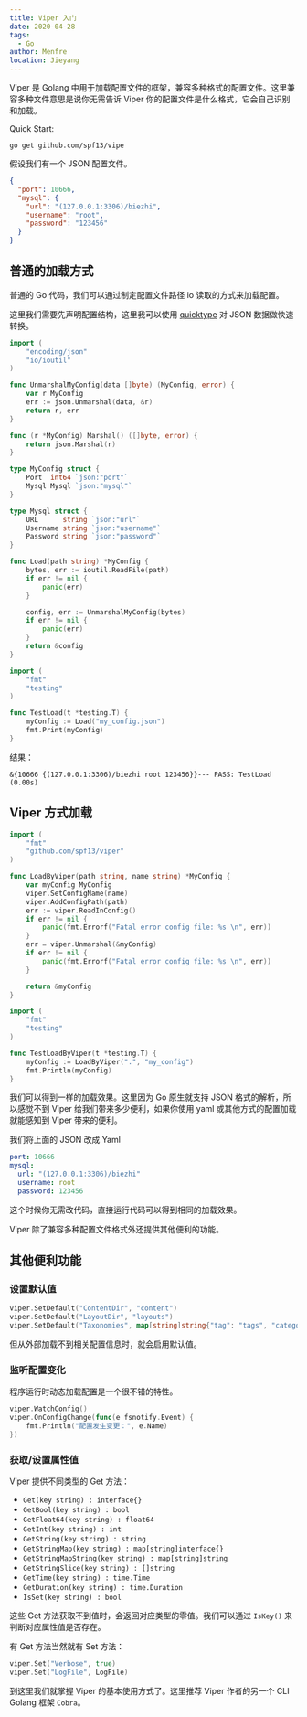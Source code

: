 ```yaml
---
title: Viper 入门
date: 2020-04-28
tags: 
  - Go
author: Menfre
location: Jieyang  
---
```


Viper 是 Golang 中用于加载配置文件的框架，兼容多种格式的配置文件。这里兼容多种文件意思是说你无需告诉 Viper 你的配置文件是什么格式，它会自己识别和加载。

Quick Start:

```shell
go get github.com/spf13/vipe
```

假设我们有一个 JSON 配置文件。

```json
{
  "port": 10666,
  "mysql": {
    "url": "(127.0.0.1:3306)/biezhi",
    "username": "root",
    "password": "123456"
  }
}
```

## 普通的加载方式

普通的 Go 代码，我们可以通过制定配置文件路径 io 读取的方式来加载配置。

这里我们需要先声明配置结构，这里我可以使用 [quicktype](https://app.quicktype.io/) 对 JSON 数据做快速转换。

```go
import (
	"encoding/json"
	"io/ioutil"
)

func UnmarshalMyConfig(data []byte) (MyConfig, error) {
	var r MyConfig
	err := json.Unmarshal(data, &r)
	return r, err
}

func (r *MyConfig) Marshal() ([]byte, error) {
	return json.Marshal(r)
}

type MyConfig struct {
	Port  int64 `json:"port"`
	Mysql Mysql `json:"mysql"`
}

type Mysql struct {
	URL      string `json:"url"`
	Username string `json:"username"`
	Password string `json:"password"`
}

func Load(path string) *MyConfig {
	bytes, err := ioutil.ReadFile(path)
	if err != nil {
		panic(err)
	}

	config, err := UnmarshalMyConfig(bytes)
	if err != nil {
		panic(err)
	}
	return &config
}
```

```go
import (
	"fmt"
	"testing"
)

func TestLoad(t *testing.T) {
	myConfig := Load("my_config.json")
	fmt.Print(myConfig)
}
```

结果：

```test
&{10666 {(127.0.0.1:3306)/biezhi root 123456}}--- PASS: TestLoad (0.00s)
```

## Viper 方式加载

```go
import (
	"fmt"
	"github.com/spf13/viper"
)

func LoadByViper(path string, name string) *MyConfig {
	var myConfig MyConfig
	viper.SetConfigName(name)
	viper.AddConfigPath(path)
	err := viper.ReadInConfig()
	if err != nil {
		panic(fmt.Errorf("Fatal error config file: %s \n", err))
	}
	err = viper.Unmarshal(&myConfig)
	if err != nil {
		panic(fmt.Errorf("Fatal error config file: %s \n", err))
	}

	return &myConfig
}
```

```go
import (
	"fmt"
	"testing"
)

func TestLoadByViper(t *testing.T) {
	myConfig := LoadByViper(".", "my_config")
	fmt.Println(myConfig)
}
```

我们可以得到一样的加载效果。这里因为 Go 原生就支持 JSON 格式的解析，所以感觉不到 Viper 给我们带来多少便利，如果你使用 yaml 或其他方式的配置加载就能感知到 Viper 带来的便利。

我们将上面的 JSON 改成 Yaml

```yaml
port: 10666
mysql:
  url: "(127.0.0.1:3306)/biezhi"
  username: root
  password: 123456
```

这个时候你无需改代码，直接运行代码可以得到相同的加载效果。

Viper 除了兼容多种配置文件格式外还提供其他便利的功能。

## 其他便利功能

### 设置默认值

```go
viper.SetDefault("ContentDir", "content")
viper.SetDefault("LayoutDir", "layouts")
viper.SetDefault("Taxonomies", map[string]string{"tag": "tags", "category": "categories"})
```

但从外部加载不到相关配置信息时，就会启用默认值。

### 监听配置变化

程序运行时动态加载配置是一个很不错的特性。

```go
viper.WatchConfig()
viper.OnConfigChange(func(e fsnotify.Event) {
    fmt.Println("配置发生变更：", e.Name)
})
```

### 获取/设置属性值

Viper 提供不同类型的 Get 方法：

- `Get(key string) : interface{}`
- `GetBool(key string) : bool`
- `GetFloat64(key string) : float64`
- `GetInt(key string) : int`
- `GetString(key string) : string`
- `GetStringMap(key string) : map[string]interface{}`
- `GetStringMapString(key string) : map[string]string`
- `GetStringSlice(key string) : []string`
- `GetTime(key string) : time.Time`
- `GetDuration(key string) : time.Duration`
- `IsSet(key string) : bool`

这些 Get 方法获取不到值时，会返回对应类型的零值。我们可以通过 `IsKey()` 来判断对应属性值是否存在。  

有 Get 方法当然就有 Set 方法：

```go
viper.Set("Verbose", true)
viper.Set("LogFile", LogFile)
```

到这里我们就掌握 Viper 的基本使用方式了。这里推荐 Viper 作者的另一个 CLI Golang 框架 `Cobra`。



